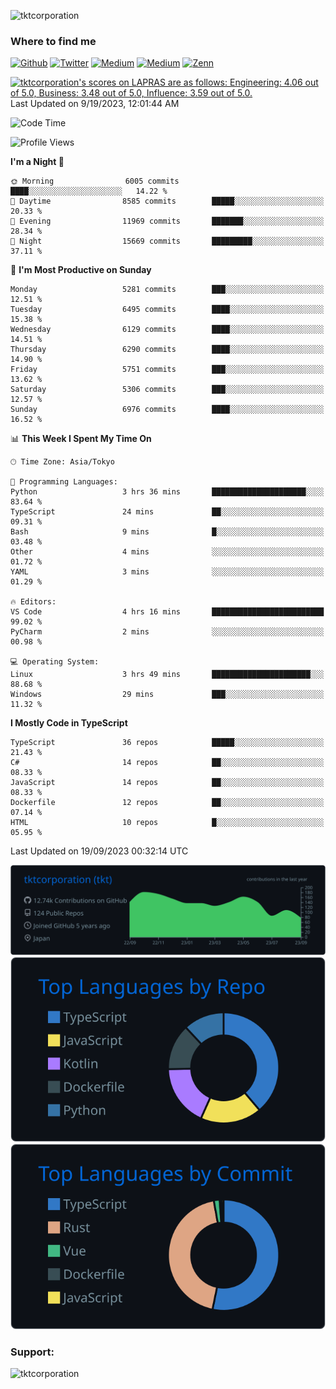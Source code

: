 <p align="left"> <img src="https://komarev.com/ghpvc/?username=tktcorporation&label=Profile%20views&color=0e75b6&style=flat" alt="tktcorporation" /> </p>

<h3>Where to find me</h3>
<p>
<a href="https://github.com/tktcorporation" target="_blank"><img alt="Github" src="https://img.shields.io/badge/GitHub-%2312100E.svg?&style=for-the-badge&logo=Github&logoColor=white" /></a>
<a href="https://twitter.com/tktcorporation" target="_blank"><img alt="Twitter" src="https://img.shields.io/badge/twitter-%231DA1F2.svg?&style=for-the-badge&logo=twitter&logoColor=white" /></a>
<a href="https://www.linkedin.com/in/tktcorporation" target="_blank"><img alt="Medium" src="https://img.shields.io/badge/linkdin-0a66c2.svg?&style=for-the-badge&logo=linkedin&logoColor=white" /></a>
<a href="https://qiita.com/tktcorporation" target="_blank"><img alt="Medium" src="https://img.shields.io/badge/qiita-55C500.svg?&style=for-the-badge&logo=qiita&logoColor=white" /></a>
<a href="https://zenn.dev/tktcorporation" target="_blank"><img alt="Zenn" src="https://img.shields.io/badge/Zenn-3EA8FF.svg?&style=for-the-badge&logo=Zenn&logoColor=white" /></a>
</p>

<!--START_SECTION:lapras-card-->
<p ><a href="https://lapras.com/public/tktcorporation" target="_blank" rel="noopener noreferrer"><img alt="tktcorporation's scores on LAPRAS are as follows: Engineering: 4.06 out of 5.0, Business: 3.48 out of 5.0, Influence: 3.59 out of 5.0." src="https://lapras-card-generator.vercel.app/api/svg?e=4.06&b=3.48&i=3.59&b1=%23232323&b2=%236d6d6d&i1=%23212121&i2=%23818181&l=en" width="300" ></a>  
Last Updated on 9/19/2023, 12:01:44 AM</p>
<!--END_SECTION:lapras-card-->
  
<!--START_SECTION:waka-->
![Code Time](http://img.shields.io/badge/Code%20Time-1%2C150%20hrs%2038%20mins-blue)

![Profile Views](http://img.shields.io/badge/Profile%20Views-0-blue)

**I'm a Night 🦉** 

```text
🌞 Morning                6005 commits        ████░░░░░░░░░░░░░░░░░░░░░   14.22 % 
🌆 Daytime                8585 commits        █████░░░░░░░░░░░░░░░░░░░░   20.33 % 
🌃 Evening                11969 commits       ███████░░░░░░░░░░░░░░░░░░   28.34 % 
🌙 Night                  15669 commits       █████████░░░░░░░░░░░░░░░░   37.11 % 
```
📅 **I'm Most Productive on Sunday** 

```text
Monday                   5281 commits        ███░░░░░░░░░░░░░░░░░░░░░░   12.51 % 
Tuesday                  6495 commits        ████░░░░░░░░░░░░░░░░░░░░░   15.38 % 
Wednesday                6129 commits        ████░░░░░░░░░░░░░░░░░░░░░   14.51 % 
Thursday                 6290 commits        ████░░░░░░░░░░░░░░░░░░░░░   14.90 % 
Friday                   5751 commits        ███░░░░░░░░░░░░░░░░░░░░░░   13.62 % 
Saturday                 5306 commits        ███░░░░░░░░░░░░░░░░░░░░░░   12.57 % 
Sunday                   6976 commits        ████░░░░░░░░░░░░░░░░░░░░░   16.52 % 
```


📊 **This Week I Spent My Time On** 

```text
🕑︎ Time Zone: Asia/Tokyo

💬 Programming Languages: 
Python                   3 hrs 36 mins       █████████████████████░░░░   83.64 % 
TypeScript               24 mins             ██░░░░░░░░░░░░░░░░░░░░░░░   09.31 % 
Bash                     9 mins              █░░░░░░░░░░░░░░░░░░░░░░░░   03.48 % 
Other                    4 mins              ░░░░░░░░░░░░░░░░░░░░░░░░░   01.72 % 
YAML                     3 mins              ░░░░░░░░░░░░░░░░░░░░░░░░░   01.29 % 

🔥 Editors: 
VS Code                  4 hrs 16 mins       █████████████████████████   99.02 % 
PyCharm                  2 mins              ░░░░░░░░░░░░░░░░░░░░░░░░░   00.98 % 

💻 Operating System: 
Linux                    3 hrs 49 mins       ██████████████████████░░░   88.68 % 
Windows                  29 mins             ███░░░░░░░░░░░░░░░░░░░░░░   11.32 % 
```

**I Mostly Code in TypeScript** 

```text
TypeScript               36 repos            █████░░░░░░░░░░░░░░░░░░░░   21.43 % 
C#                       14 repos            ██░░░░░░░░░░░░░░░░░░░░░░░   08.33 % 
JavaScript               14 repos            ██░░░░░░░░░░░░░░░░░░░░░░░   08.33 % 
Dockerfile               12 repos            ██░░░░░░░░░░░░░░░░░░░░░░░   07.14 % 
HTML                     10 repos            █░░░░░░░░░░░░░░░░░░░░░░░░   05.95 % 
```




 Last Updated on 19/09/2023 00:32:14 UTC
<!--END_SECTION:waka-->

[![](https://raw.githubusercontent.com/tktcorporation/tktcorporation/master/profile-summary-card-output/github_dark/0-profile-details.svg)](https://github.com/vn7n24fzkq/github-profile-summary-cards)
[![](https://raw.githubusercontent.com/tktcorporation/tktcorporation/master/profile-summary-card-output/github_dark/1-repos-per-language.svg)](https://github.com/vn7n24fzkq/github-profile-summary-cards) [![](https://raw.githubusercontent.com/tktcorporation/tktcorporation/master/profile-summary-card-output/github_dark/2-most-commit-language.svg)](https://github.com/vn7n24fzkq/github-profile-summary-cards)

<h3 align="left">Support:</h3>
<p><a href="https://www.buymeacoffee.com/tktcorporation"> <img align="left" src="https://cdn.buymeacoffee.com/buttons/v2/default-yellow.png" height="50" width="210" alt="tktcorporation" /></a></p><br><br>
